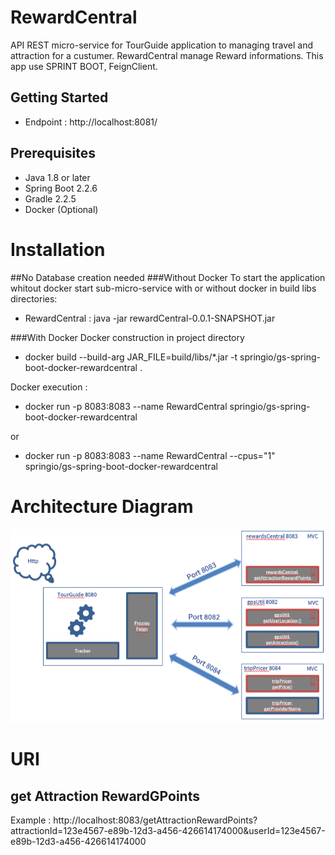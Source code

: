 # RewardCentral
API REST micro-service for TourGuide application to managing travel and attraction for a custumer.
RewardCentral manage Reward informations. 
This app use SPRINT BOOT, FeignClient.

## Getting Started

- Endpoint : http://localhost:8081/

## Prerequisites

- Java 1.8 or later
- Spring Boot 2.2.6
- Gradle 2.2.5
- Docker (Optional)

# Installation

##No Database creation needed
###Without Docker
To start the application whitout docker start sub-micro-service with or without docker in build libs directories: 
- RewardCentral : java -jar rewardCentral-0.0.1-SNAPSHOT.jar

###With Docker
Docker construction in project directory 
- docker build --build-arg JAR_FILE=build/libs/*.jar -t springio/gs-spring-boot-docker-rewardcentral .

Docker execution : 
- docker run -p 8083:8083 --name RewardCentral springio/gs-spring-boot-docker-rewardcentral

or
- docker run -p 8083:8083 --name RewardCentral --cpus="1" springio/gs-spring-boot-docker-rewardcentral

# Architecture Diagram
![ScreenShot](Architecture.png)

# URI
## get Attraction RewardGPoints
Example : 
http://localhost:8083/getAttractionRewardPoints?attractionId=123e4567-e89b-12d3-a456-426614174000&userId=123e4567-e89b-12d3-a456-426614174000
